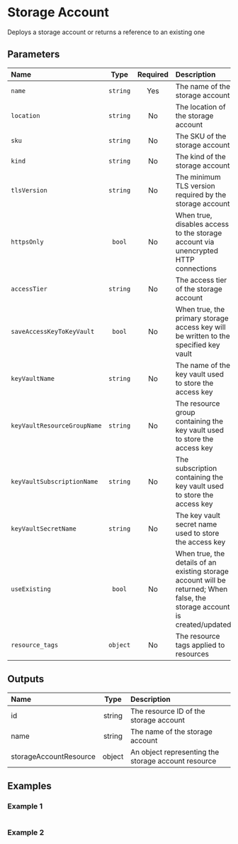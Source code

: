 # Storage Account

Deploys a storage account or returns a reference to an existing one

## Parameters

| Name                        | Type     | Required | Description                                                                                                                |
| :-------------------------- | :------: | :------: | :------------------------------------------------------------------------------------------------------------------------- |
| `name`                      | `string` | Yes      | The name of the storage account                                                                                            |
| `location`                  | `string` | No       | The location of the storage account                                                                                        |
| `sku`                       | `string` | No       | The SKU of the storage account                                                                                             |
| `kind`                      | `string` | No       | The kind of the storage account                                                                                            |
| `tlsVersion`                | `string` | No       | The minimum TLS version required by the storage account                                                                    |
| `httpsOnly`                 | `bool`   | No       | When true, disables access to the storage account via unencrypted HTTP connections                                         |
| `accessTier`                | `string` | No       | The access tier of the storage account                                                                                     |
| `saveAccessKeyToKeyVault`   | `bool`   | No       | When true, the primary storage access key will be written to the specified key vault                                       |
| `keyVaultName`              | `string` | No       | The name of the key vault used to store the access key                                                                     |
| `keyVaultResourceGroupName` | `string` | No       | The resource group containing the key vault used to store the access key                                                   |
| `keyVaultSubscriptionName`  | `string` | No       | The subscription containing the key vault used to store the access key                                                     |
| `keyVaultSecretName`        | `string` | No       | The key vault secret name used to store the access key                                                                     |
| `useExisting`               | `bool`   | No       | When true, the details of an existing storage account will be returned; When false, the storage account is created/updated |
| `resource_tags`             | `object` | No       | The resource tags applied to resources                                                                                     |

## Outputs

| Name                   | Type   | Description                                         |
| :--------------------- | :----: | :-------------------------------------------------- |
| id                     | string | The resource ID of the storage account              |
| name                   | string | The name of the storage account                     |
| storageAccountResource | object | An object representing the storage account resource |

## Examples

### Example 1

```bicep
```

### Example 2

```bicep
```